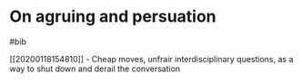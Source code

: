 # On agruing and persuation

#bib

[[20200118154810]] - Cheap moves, unfrair interdisciplinary questions, as a way to shut down and derail the conversation